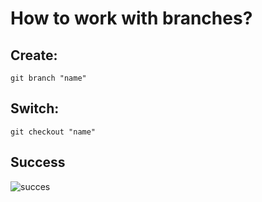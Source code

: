 # How to work with branches?
## Create:
```git branch "name" ```
## Switch:
```git checkout "name"```
## Success

![succes](1.png)